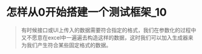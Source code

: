 # 怎样从0开始搭建一个测试框架_10

> 有时候接口或UI上传入的数据需要符合指定的格式，我们在参数化的过程中又不愿意在excel中一遍遍去构造这样的数据，这时我们可以加入生成器来为我们产生符合某些固定格式的数据。

